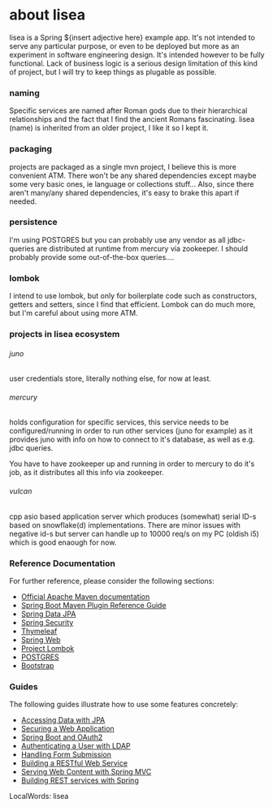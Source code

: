 # about lisea

lisea is a Spring ${insert adjective here} example app. It's not
intended to serve any particular purpose, or even to be deployed but
more as an experiment in software engineering design. It's intended
however to be fully functional. Lack of business logic is a serious
design limitation of this kind of project, but I will try to keep
things as plugable as possible.

### naming

Specific services are named after Roman gods due to their hierarchical
relationships and the fact that I find the ancient Romans
fascinating. lisea (name) is inherited from an older project, I like
it so I kept it.

### packaging

projects are packaged as a single mvn project, I believe this is more
convenient ATM. There won't be any shared dependencies except maybe
some very basic ones, ie language or collections stuff... Also, since
there aren't many/any shared dependencies, it's easy to brake this
apart if needed.

### persistence

I'm using POSTGRES but you can probably use any vendor as all
jdbc-queries are distributed at runtime from mercury via zookeeper. I
should probably provide some out-of-the-box queries....

### lombok

I intend to use lombok, but only for boilerplate code such as
constructors, getters and setters, since I find that efficient. Lombok
can do much more, but I'm careful about using more ATM.

### projects in lisea ecosystem
###### juno
user credentials store, literally nothing else, for now at least.

###### mercury
holds configuration for specific services, this service
needs to be configured/running in order to run other services (juno
for example) as it provides juno with info on how to connect to it's
database, as well as e.g. jdbc queries.

You have to have zookeeper up and running in order to mercury to do
it's job, as it distributes all this info via zookeeper.

###### vulcan
cpp asio based application server which produces (somewhat) serial
ID-s based on snowflake(d) implementations. There are minor issues
with negative id-s but server can handle up to 10000 req/s on my PC
(oldish i5) which is good enaough for now.

### Reference Documentation
For further reference, please consider the following sections:

* [Official Apache Maven documentation](https://maven.apache.org/guides/index.html)
* [Spring Boot Maven Plugin Reference Guide](https://docs.spring.io/spring-boot/docs/2.2.4.RELEASE/maven-plugin/)
* [Spring Data JPA](https://docs.spring.io/spring-boot/docs/2.2.4.RELEASE/reference/htmlsingle/#boot-features-jpa-and-spring-data)
* [Spring Security](https://docs.spring.io/spring-boot/docs/2.2.4.RELEASE/reference/htmlsingle/#boot-features-security)
* [Thymeleaf](https://docs.spring.io/spring-boot/docs/2.2.4.RELEASE/reference/htmlsingle/#boot-features-spring-mvc-template-engines)
* [Spring Web](https://docs.spring.io/spring-boot/docs/2.2.4.RELEASE/reference/htmlsingle/#boot-features-developing-web-applications)
* [Project Lombok](https://projectlombok.org/features/all)
* [POSTGRES](https://www.postgresql.org/docs/)
* [Bootstrap](https://getbootstrap.com/docs/4.1/getting-started/introduction/)

### Guides
The following guides illustrate how to use some features concretely:

* [Accessing Data with JPA](https://spring.io/guides/gs/accessing-data-jpa/)
* [Securing a Web Application](https://spring.io/guides/gs/securing-web/)
* [Spring Boot and OAuth2](https://spring.io/guides/tutorials/spring-boot-oauth2/)
* [Authenticating a User with LDAP](https://spring.io/guides/gs/authenticating-ldap/)
* [Handling Form Submission](https://spring.io/guides/gs/handling-form-submission/)
* [Building a RESTful Web Service](https://spring.io/guides/gs/rest-service/)
* [Serving Web Content with Spring MVC](https://spring.io/guides/gs/serving-web-content/)
* [Building REST services with Spring](https://spring.io/guides/tutorials/bookmarks/)

LocalWords:  lisea
